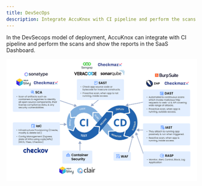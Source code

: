 ```yaml
---
title: DevSecOps
description: Integrate AccuKnox with CI pipeline and perform the scans and show the reports in the SaaS Dashboard.
---
```


In the DevSecops model of deployment, AccuKnox can integrate with CI pipeline and perform the scans and show the reports in the SaaS Dashboard.

![](images/devsecops-updated.png)